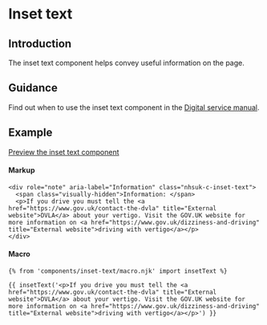 # Inset text

## Introduction

The inset text component helps convey useful information on the page.

## Guidance

Find out when to use the inset text component in the [Digital service manual]().

## Example

[Preview the inset text component]()

#### Markup

    <div role="note" aria-label="Information" class="nhsuk-c-inset-text">
      <span class="visually-hidden">Information: </span>
      <p>If you drive you must tell the <a href="https://www.gov.uk/contact-the-dvla" title="External website">DVLA</a> about your vertigo. Visit the GOV.UK website for more information on <a href="https://www.gov.uk/dizziness-and-driving" title="External website">driving with vertigo</a></p>
    </div>

#### Macro

    {% from 'components/inset-text/macro.njk' import insetText %}

    {{ insetText('<p>If you drive you must tell the <a href="https://www.gov.uk/contact-the-dvla" title="External website">DVLA</a> about your vertigo. Visit the GOV.UK website for more information on <a href="https://www.gov.uk/dizziness-and-driving" title="External website">driving with vertigo</a></p>') }}
